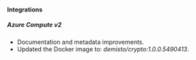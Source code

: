 #### Integrations

##### Azure Compute v2

- Documentation and metadata improvements.
- Updated the Docker image to: *demisto/crypto:1.0.0.5490413*.
